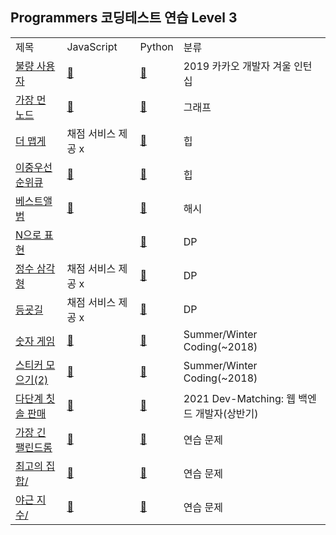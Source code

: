 ## Programmers 코딩테스트 연습 Level 3
<div align="center">
    <table>
        <tr>
            <td>제목</td>
            <td>JavaScript</td>
            <td>Python</td>
            <td>분류</td>
        </tr>
        <tr>
            <td><a href="https://programmers.co.kr/learn/courses/30/lessons/64064">불량 사용자</a></td>
            <td><a href="https://github.com/sieukim/algorithm-programmers/blob/master/level3/ex13.js">📎️️</a></td>
            <td><a href="https://github.com/sieukim/algorithm-programmers/blob/master/level3/ex13.py">📎️️</a></td>
            <td>2019 카카오 개발자 겨울 인턴십</td>
        </tr>
        <tr>
            <td><a href="https://programmers.co.kr/learn/courses/30/lessons/49189">가장 먼 노드</a></td>
            <td><a href="https://github.com/sieukim/algorithm-programmers/blob/master/level3/ex01.js">📎️️</a></td>
            <td><a href="https://github.com/sieukim/algorithm-programmers/blob/master/level3/ex01.py">📎️️</a></td>
            <td>그래프</td>
        </tr>
        <tr>
            <td><a href="https://programmers.co.kr/learn/courses/30/lessons/42626">더 맵게</a></td>
            <td>채점 서비스 제공 x</td>
            <td><a href="https://github.com/sieukim/algorithm-programmers/blob/master/level3/ex09.py">📎️️</a></td>
            <td>힙</td>
        </tr>
        <tr>
            <td><a href="https://programmers.co.kr/learn/courses/30/lessons/42628">이중우선순위큐</a></td>
            <td><a href="https://github.com/sieukim/algorithm-programmers/blob/master/level3/ex14.js">📎️️</a></td>
            <td><a href="https://github.com/sieukim/algorithm-programmers/blob/master/level3/ex14.py">📎️️</a></td>
            <td>힙</td>
        </tr>
        <tr>
            <td><a href="https://programmers.co.kr/learn/courses/30/lessons/42579">베스트앨범</a></td>
            <td><a href="https://github.com/sieukim/algorithm-programmers/blob/master/level3/ex02.js">📎️️</a></td>
            <td><a href="https://github.com/sieukim/algorithm-programmers/blob/master/level3/ex02.py">📎️️</a></td>
            <td>해시</td>
        </tr>
        <tr>
            <td><a href="https://programmers.co.kr/learn/courses/30/lessons/42895">N으로 표현</a></td>
            <td></td>
            <td><a href="https://github.com/sieukim/algorithm-programmers/blob/master/level3/ex04.py">📎️️</a></td>
            <td>DP</td>
        </tr>
        <tr>
            <td><a href="https://programmers.co.kr/learn/courses/30/lessons/43105">정수 삼각형</a></td>
            <td>채점 서비스 제공 x</td>
            <td><a href="https://github.com/sieukim/algorithm-programmers/blob/master/level3/ex03.py">📎️️</a></td>
            <td>DP</td>
        </tr>
        <tr>
            <td><a href="https://programmers.co.kr/learn/courses/30/lessons/42898">등굣길</a></td>
            <td>채점 서비스 제공 x</td>
            <td><a href="https://github.com/sieukim/algorithm-programmers/blob/master/level3/ex05.py">📎️️</a></td>
            <td>DP</td>
        </tr>
        <tr>
            <td><a href="https://programmers.co.kr/learn/courses/30/lessons/42898">숫자 게임</a></td>
            <td><a href="https://github.com/sieukim/algorithm-programmers/blob/master/level3/ex08.js">📎️️</a></td>
            <td><a href="https://github.com/sieukim/algorithm-programmers/blob/master/level3/ex08.py">📎️️</a></td>
            <td>Summer/Winter Coding(~2018)</td>
        </tr>
        <tr>
            <td><a href="https://programmers.co.kr/learn/courses/30/lessons/12971">스티커 모으기(2)</a></td>
            <td><a href="https://github.com/sieukim/algorithm-programmers/blob/master/level3/ex11.js">📎️️</a></td>
            <td><a href="https://github.com/sieukim/algorithm-programmers/blob/master/level3/ex11.py">📎️️</a></td>
            <td>Summer/Winter Coding(~2018)</td>
        </tr>
        <tr>
            <td><a href="https://programmers.co.kr/learn/courses/30/lessons/77486">다단계 칫솔 판매</a></td>
            <td><a href="https://github.com/sieukim/algorithm-programmers/blob/master/level3/ex12.js">📎️️</a></td>
            <td><a href="https://github.com/sieukim/algorithm-programmers/blob/master/level3/ex12.py">📎️️</a></td>
            <td>2021 Dev-Matching: 웹 백엔드 개발자(상반기)</td>
        </tr>
        <tr>
            <td><a href="https://programmers.co.kr/learn/courses/30/lessons/12904">가장 긴 팰린드롬</a></td>
            <td><a href="https://github.com/sieukim/algorithm-programmers/blob/master/level3/ex06.js">📎️️</a></td>
            <td><a href="https://github.com/sieukim/algorithm-programmers/blob/master/level3/ex06.py">📎️️</a></td>
            <td>연습 문제</td>
        </tr>
        <tr>
            <td><a href="https://programmers.co.kr/learn/courses/30/lessons/12938">최고의 집합/</a></td>
            <td><a href="https://github.com/sieukim/algorithm-programmers/blob/master/level3/ex07.js">📎️️</a></td>
            <td><a href="https://github.com/sieukim/algorithm-programmers/blob/master/level3/ex07.py">📎️️</a></td>
            <td>연습 문제</td>
        </tr>
        <tr>
            <td><a href="https://programmers.co.kr/learn/courses/30/lessons/12927">야근 지수/</a></td>
            <td><a href="https://github.com/sieukim/algorithm-programmers/blob/master/level3/ex10.js">📎️️</a></td>
            <td><a href="https://github.com/sieukim/algorithm-programmers/blob/master/level3/ex10.py">📎️️</a></td>
            <td>연습 문제</td>
        </tr>
    </table>
</div>